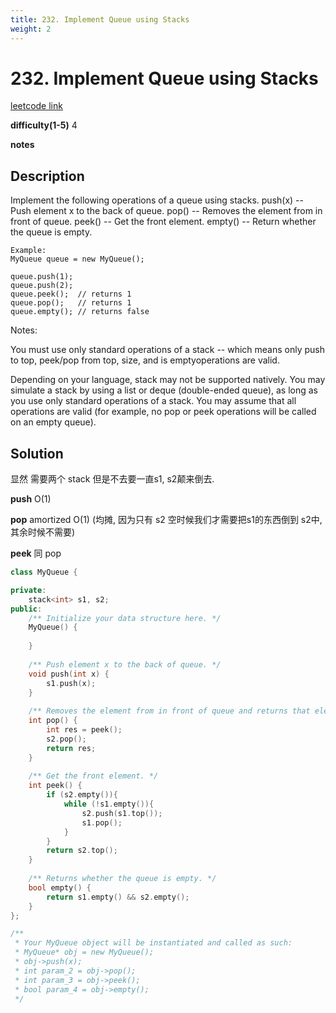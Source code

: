 ```yaml
---
title: 232. Implement Queue using Stacks
weight: 2
---
```

# 232. Implement Queue using Stacks
[leetcode link](https://leetcode.com/problems/implement-queue-using-stacks/)

**difficulty(1-5)** 
4

**notes**   


## Description
Implement the following operations of a queue using stacks.
push(x) -- Push element x to the back of queue.
pop() -- Removes the element from in front of queue.
peek() -- Get the front element.
empty() -- Return whether the queue is empty.
```
Example:
MyQueue queue = new MyQueue();

queue.push(1);
queue.push(2);  
queue.peek();  // returns 1
queue.pop();   // returns 1
queue.empty(); // returns false
```

Notes:

You must use only standard operations of a stack -- which means only push to top, peek/pop from top, size, and is emptyoperations are valid.

Depending on your language, stack may not be supported natively. You may simulate a stack by using a list or deque (double-ended queue), as long as you use only standard operations of a stack.
You may assume that all operations are valid (for example, no pop or peek operations will be called on an empty queue).


## Solution
显然 需要两个 stack
但是不去要一直s1, s2颠来倒去. 

**push** O(1)

**pop** amortized O(1) (均摊, 因为只有 s2 空时候我们才需要把s1的东西倒到 s2中, 其余时候不需要)

**peek** 同 pop


```c++
class MyQueue {

private:
    stack<int> s1, s2;
public:
    /** Initialize your data structure here. */
    MyQueue() {
        
    }
    
    /** Push element x to the back of queue. */
    void push(int x) {
        s1.push(x);
    }
    
    /** Removes the element from in front of queue and returns that element. */
    int pop() {
        int res = peek();
        s2.pop();
        return res;
    }
    
    /** Get the front element. */
    int peek() {
        if (s2.empty()){
            while (!s1.empty()){
                s2.push(s1.top());
                s1.pop();
            }
        }
        return s2.top();
    }
    
    /** Returns whether the queue is empty. */
    bool empty() {
        return s1.empty() && s2.empty();
    }
};

/**
 * Your MyQueue object will be instantiated and called as such:
 * MyQueue* obj = new MyQueue();
 * obj->push(x);
 * int param_2 = obj->pop();
 * int param_3 = obj->peek();
 * bool param_4 = obj->empty();
 */
```

